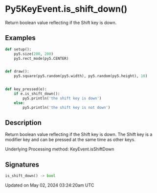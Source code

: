# Py5KeyEvent.is_shift_down()

Return boolean value reflecting if the Shift key is down.

## Examples

<div class="example-table">

<div class="example-row"><div class="example-cell-image">

</div><div class="example-cell-code">

```python
def setup():
    py5.size(200, 200)
    py5.rect_mode(py5.CENTER)


def draw():
    py5.square(py5.random(py5.width), py5.random(py5.height), 10)


def key_pressed(e):
    if e.is_shift_down():
        py5.println('the shift key is down')
    else:
        py5.println('the shift key is not down')
```

</div></div>

</div>

## Description

Return boolean value reflecting if the Shift key is down. The Shift key is a modifier key and can be pressed at the same time as other keys.

Underlying Processing method: KeyEvent.isShiftDown

## Signatures

```python
is_shift_down() -> bool
```

Updated on May 02, 2024 03:24:20am UTC
